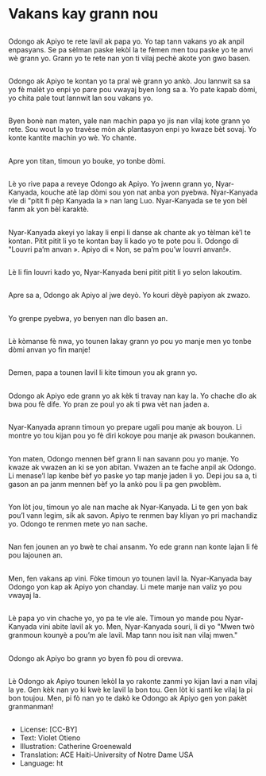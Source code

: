 # Vakans kay grann nou

##
Odongo ak Apiyo te rete lavil ak papa yo. Yo tap tann vakans yo ak anpil enpasyans. Se pa sèlman paske lekòl la te fèmen men tou paske yo te anvi wè grann yo. Grann yo te rete nan yon ti vilaj pechè akote yon gwo basen.

##
Odongo ak Apiyo te kontan yo ta pral wè grann yo ankò. Jou lannwit sa sa yo fè malèt yo enpi yo pare pou vwayaj byen long sa a. Yo pate kapab dòmi, yo chita pale tout lannwit lan sou vakans yo.

##
Byen bonè nan maten, yale nan machin papa yo jis nan vilaj kote grann yo rete. Sou wout la yo travèse mòn ak plantasyon enpi yo kwaze bèt sovaj. Yo konte kantite machin yo wè. Yo chante.

##
Apre yon titan, timoun yo bouke, yo tonbe dòmi.

##
Lè yo rive papa a reveye Odongo ak Apiyo. Yo jwenn grann yo, Nyar-Kanyada, kouche atè lap dòmi sou yon nat anba yon pyebwa. Nyar-Kanyada vle di "pitit fi pèp Kanyada la » nan lang Luo. Nyar-Kanyada se te yon bèl fanm ak yon bèl karaktè.

##
Nyar-Kanyada akeyi yo lakay li enpi li danse ak chante ak yo tèlman kè’l te kontan. Pitit pitit li yo te kontan bay li kado yo te pote pou li. Odongo di "Louvri pa’m anvan ». Apiyo di « Non, se pa’m pou’w louvri anvan!».

##
Lè li fin louvri kado yo, Nyar-Kanyada beni pitit pitit li yo selon lakoutim.

##
Apre sa a, Odongo ak Apiyo al jwe deyò. Yo kouri dèyè papiyon ak zwazo.

##
Yo grenpe pyebwa, yo benyen nan dlo basen an.

##
Lè kòmanse fè nwa, yo tounen lakay grann yo pou yo manje men yo tonbe dòmi anvan yo fin manje!

##
Demen, papa a tounen lavil li kite timoun you ak grann yo.

##
Odongo ak Apiyo ede grann yo ak kèk ti travay nan kay la. Yo chache dlo ak bwa pou fè dife. Yo pran ze poul yo ak ti pwa vèt nan jaden a.

##
Nyar-Kanyada aprann timoun yo prepare ugali pou manje ak bouyon. Li montre yo tou kijan pou yo fè diri kokoye pou manje ak pwason boukannen.

##
Yon maten, Odongo mennen bèf grann li nan savann pou yo manje. Yo kwaze ak vwazen an ki se yon abitan. Vwazen an te fache anpil ak Odongo. Li menase’l lap kenbe bèf yo paske yo tap manje jaden li yo. Depi jou sa a, ti gason an pa janm mennen bèf yo la ankò pou li pa gen pwoblèm.

##
Yon lòt jou, timoun yo ale nan mache ak Nyar-Kanyada. Li te gen yon bak pou’l vann legim, sik ak savon. Apiyo te renmen bay kliyan yo pri machandiz yo. Odongo te renmen mete yo nan sache.

##
Nan fen jounen an yo bwè te chai ansanm. Yo ede grann nan konte lajan li fè pou lajounen an.

##
Men, fen vakans ap vini. Fòke timoun yo tounen lavil la. Nyar-Kanyada bay Odongo yon kap ak Apiyo yon chanday. Li mete manje nan valiz yo pou vwayaj la.

##
Lè papa yo vin chache yo, yo pa te vle ale. Timoun yo mande pou Nyar-Kanyada vini abite lavil ak yo. Men, Nyar-Kanyada souri, li di yo "Mwen twò granmoun kounyè a pou’m ale lavil. Map tann nou isit nan vilaj mwen."

##
Odongo ak Apiyo bo grann yo byen fò pou di orevwa.

##
Lè Odongo ak Apiyo tounen lekòl la yo rakonte zanmi yo kijan lavi a nan vilaj la ye. Gen kèk nan yo ki kwè ke lavil la bon tou. Gen lòt ki santi ke vilaj la pi bon toujou. Men, pi fò nan yo te dakò ke Odongo ak Apiyo gen yon pakèt granmanman!

##
* License: [CC-BY]
* Text: Violet Otieno
* Illustration: Catherine Groenewald
* Translation: ACE Haiti-University of Notre Dame USA
* Language: ht
